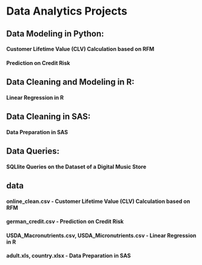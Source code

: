 # Data Analytics Projects


## Data Modeling in Python:
#### Customer Lifetime Value (CLV) Calculation based on RFM
#### Prediction on Credit Risk


## Data Cleaning and Modeling in R:
#### Linear Regression in R


## Data Cleaning in SAS:
#### Data Preparation in SAS


## Data Queries: 
#### SQLlite Queries on the Dataset of a Digital Music Store


## data
#### online_clean.csv - Customer Lifetime Value (CLV) Calculation based on RFM
#### german_credit.csv - Prediction on Credit Risk
#### USDA_Macronutrients.csv, USDA_Micronutrients.csv - Linear Regression in R
#### adult.xls, country.xlsx - Data Preparation in SAS

